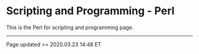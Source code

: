 # Scripting and Programming - Perl

This is the Perl for scripting and programming page.

<hr class="tight"><p class="timestamp">Page updated >= 2020.03.23 14:48 ET</p>
